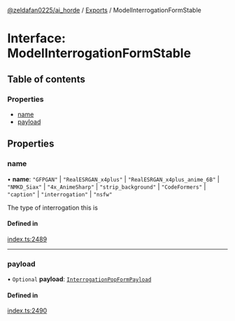 [@zeldafan0225/ai_horde](../README.md) / [Exports](../modules.md) / ModelInterrogationFormStable

# Interface: ModelInterrogationFormStable

## Table of contents

### Properties

- [name](ModelInterrogationFormStable.md#name)
- [payload](ModelInterrogationFormStable.md#payload)

## Properties

### name

• **name**: ``"GFPGAN"`` \| ``"RealESRGAN_x4plus"`` \| ``"RealESRGAN_x4plus_anime_6B"`` \| ``"NMKD_Siax"`` \| ``"4x_AnimeSharp"`` \| ``"strip_background"`` \| ``"CodeFormers"`` \| ``"caption"`` \| ``"interrogation"`` \| ``"nsfw"``

The type of interrogation this is

#### Defined in

[index.ts:2489](https://github.com/ZeldaFan0225/ai_horde/blob/100bbe4/index.ts#L2489)

___

### payload

• `Optional` **payload**: [`InterrogationPopFormPayload`](InterrogationPopFormPayload.md)

#### Defined in

[index.ts:2490](https://github.com/ZeldaFan0225/ai_horde/blob/100bbe4/index.ts#L2490)
